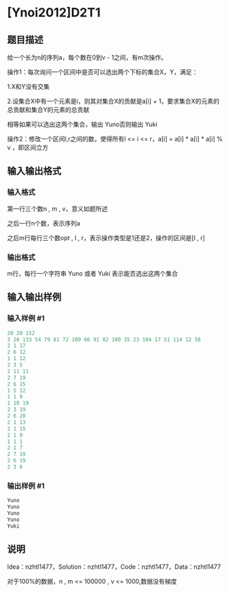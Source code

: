 # [Ynoi2012]D2T1

## 题目描述

给一个长为n的序列a，每个数在0到v - 1之间，有m次操作。

操作1：每次询问一个区间中是否可以选出两个下标的集合X，Y，满足：

1.X和Y没有交集

2.设集合X中有一个元素是i，则其对集合X的贡献是a[i] + 1，要求集合X的元素的总贡献和集合Y的元素的总贡献

相等如果可以选出这两个集合，输出 Yuno否则输出 Yuki

操作2：修改一个区间l,r之间的数，使得所有l <= i <= r，a[i] = a[i] * a[i] * a[i] % v ，即区间立方

## 输入输出格式

### 输入格式

第一行三个数n , m , v，意义如题所述

之后一行n个数，表示序列a

之后m行每行三个数opt , l , r，表示操作类型是1还是2，操作的区间是[l , r]

### 输出格式

m行，每行一个字符串 Yuno 或者 Yuki 表示能否选出这两个集合

## 输入输出样例

### 输入样例 #1

```cpp
20 20 152
3 26 133 54 79 81 72 109 66 91 82 100 35 23 104 17 51 114 12 58
2 1 17
2 6 12
1 1 12
2 3 5
2 11 11
2 7 19
2 6 15
1 5 12
1 1 9
1 10 19
2 3 19
2 6 20
2 1 13
2 1 15
2 1 9
1 1 1
2 1 7
2 7 19
2 6 19
2 3 6
```


### 输出样例 #1

```cpp
Yuno
Yuno
Yuno
Yuno
Yuki
```


## 说明

Idea：nzhtl1477，Solution：nzhtl1477，Code：nzhtl1477，Data：nzhtl1477

对于100%的数据，n , m <= 100000 , v <= 1000,数据没有梯度

